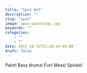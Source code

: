 ```yaml
---
title: "Spin Art"
description: ""
slug: "spin"
image: spin-paintings.jpg
keywords: ""
categories: 
    - ""
    - ""
date: 2017-10-31T21:28:43-05:00
draft: false
---
```


Paint! Bass drums! Fun! Mess! Spirals!